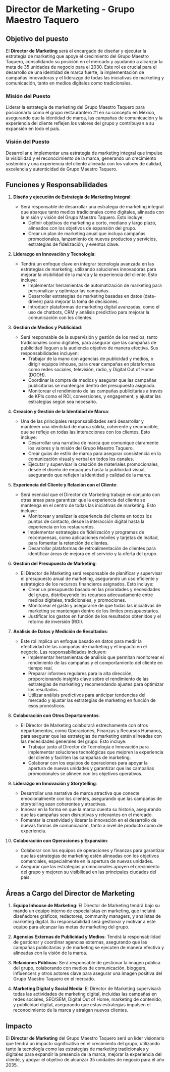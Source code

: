 # Director de Marketing - Grupo Maestro Taquero

## Objetivo del puesto

El **Director de Marketing** será el encargado de diseñar y ejecutar la estrategia de marketing que apoye el crecimiento del Grupo Maestro Taquero, consolidando su posición en el mercado y ayudando a alcanzar la meta de 35 unidades de negocio para el 2030. Este rol es crucial para el desarrollo de una identidad de marca fuerte, la implementación de campañas innovadoras y el liderazgo de todas las iniciativas de marketing y comunicación, tanto en medios digitales como tradicionales.

### Misión del Puesto

Liderar la estrategia de marketing del Grupo Maestro Taquero para posicionarlo como el grupo restaurantero #1 en su concepto en México, asegurando que la identidad de marca, las campañas de comunicación y la experiencia del cliente reflejen los valores del grupo y contribuyan a su expansión en todo el país.

### Visión del Puesto

Desarrollar e implementar una estrategia de marketing integral que impulse la visibilidad y el reconocimiento de la marca, generando un crecimiento sostenido y una experiencia del cliente alineada con los valores de calidad, excelencia y autenticidad de Grupo Maestro Taquero.

## Funciones y Responsabilidades

1. **Diseño y ejecución de Estrategia de Marketing Integral**:
   - Será responsable de desarrollar una estrategia de marketing integral que abarque tanto medios tradicionales como digitales, alineada con la misión y visión del Grupo Maestro Taquero. Esto incluye:
      - Definir objetivos de marketing a corto, mediano y largo plazo, alineados con los objetivos de expansión del grupo.
      - Crear un plan de marketing anual que incluya campañas promocionales, lanzamiento de nuevos productos y servicios, estrategias de fidelización, y eventos clave.

2. **Liderazgo en Innovación y Tecnología**:
   - Tendrá un enfoque clave en integrar tecnología avanzada en las estrategias de marketing, utilizando soluciones innovadoras para mejorar la visibilidad de la marca y la experiencia del cliente. Esto incluye:
      - Implementar herramientas de automatización de marketing para personalizar y optimizar las campañas.
      - Desarrollar estrategias de marketing basadas en datos (data-driven) para mejorar la toma de decisiones.
      - Introducir plataformas de marketing digital avanzadas, como el uso de chatbots, CRM y análisis predictivo para mejorar la comunicación con los clientes.

3. **Gestión de Medios y Publicidad**:
   - Será responsable de la supervisión y gestión de los medios, tanto tradicionales como digitales, para asegurar que las campañas de publicidad lleguen a la audiencia objetivo de manera efectiva. Sus responsabilidades incluyen:
      - Trabajar de la mano con agencias de publicidad y medios, o dirigir equipos inhouse, para crear campañas en plataformas como redes sociales, televisión, radio, y Digital Out of Home (DOOH).
      - Coordinar la compra de medios y asegurar que las campañas publicitarias se mantengan dentro del presupuesto asignado.
      - Monitorear el rendimiento de las campañas publicitarias a través de KPIs como el ROI, conversiones, y engagement, y ajustar las estrategias según sea necesario.

4. **Creación y Gestión de la Identidad de Marca**:
   - Una de las principales responsabilidades será desarrollar y mantener una identidad de marca sólida, coherente y reconocible, que se refleje en todas las interacciones con los clientes. Esto incluye:
      - Desarrollar una narrativa de marca que comunique claramente los valores y la misión del Grupo Maestro Taquero.
      - Crear guías de estilo de marca para asegurar consistencia en la comunicación visual y verbal en todos los canales.
      - Ejecutar y supervisar la creación de materiales promocionales, desde el diseño de empaques hasta la publicidad visual, asegurando que reflejen la identidad y calidad de la marca.

5. **Experiencia del Cliente y Relación con el Cliente**:
   - Será esencial que el Director de Marketing trabaje en conjunto con otras áreas para garantizar que la experiencia del cliente se mantenga en el centro de todas las iniciativas de marketing. Esto incluye:
      - Monitorear y analizar la experiencia del cliente en todos los puntos de contacto, desde la interacción digital hasta la experiencia en los restaurantes.
      - Implementar estrategias de fidelización y programas de recompensas, como aplicaciones móviles y tarjetas de lealtad, para fomentar la retención de clientes.
      - Desarrollar plataformas de retroalimentación de clientes para identificar áreas de mejora en el servicio y la oferta del grupo.

6. **Gestión del Presupuesto de Marketing**:
   - El Director de Marketing será responsable de planificar y supervisar el presupuesto anual de marketing, asegurando un uso eficiente y estratégico de los recursos financieros asignados. Esto incluye:
      - Crear un presupuesto basado en las prioridades y necesidades del grupo, distribuyendo los recursos adecuadamente entre medios digitales, tradicionales, y promociones.
      - Monitorear el gasto y asegurarse de que todas las iniciativas de marketing se mantengan dentro de los límites presupuestarios.
      - Justificar los gastos en función de los resultados obtenidos y el retorno de inversión (ROI).

7. **Análisis de Datos y Medición de Resultados**:
   - Este rol implica un enfoque basado en datos para medir la efectividad de las campañas de marketing y el impacto en el negocio. Las responsabilidades incluyen:
      - Implementar herramientas de análisis que permitan monitorear el rendimiento de las campañas y el comportamiento del cliente en tiempo real.
      - Preparar informes regulares para la alta dirección, proporcionando insights clave sobre el rendimiento de las estrategias de marketing y recomendando ajustes para optimizar los resultados.
      - Utilizar análisis predictivos para anticipar tendencias del mercado y ajustar las estrategias de marketing en función de esos pronósticos.

8. **Colaboración con Otros Departamentos**:
   - El Director de Marketing colaborará estrechamente con otros departamentos, como Operaciones, Finanzas y Recursos Humanos, para asegurar que las estrategias de marketing estén alineadas con las necesidades generales del grupo. Esto incluye:
      - Trabajar junto al Director de Tecnología e Innovación para implementar soluciones tecnológicas que mejoren la experiencia del cliente y faciliten las campañas de marketing.
      - Colaborar con los equipos de operaciones para apoyar la apertura de nuevas unidades y garantizar que las campañas promocionales se alineen con los objetivos operativos.

9. **Liderazgo en Innovación y Storytelling**:
	- Desarrollar una narrativa de marca atractiva que conecte emocionalmente con los clientes, asegurando que las campañas de storytelling sean coherentes y atractivas.
	- Innovar en la forma en que la marca cuenta su historia, asegurando que las campañas sean disruptivas y relevantes en el mercado.
	- Fomentar la creatividad y liderar la innovación en el desarrollo de nuevas formas de comunicación, tanto a nivel de producto como de experiencia.

10. **Colaboración con Operaciones y Expansión**:
	- Colaborar con los equipos de operaciones y finanzas para garantizar que las estrategias de marketing estén alineadas con los objetivos comerciales, especialmente en la apertura de nuevas unidades.
	- Asegurar que las estrategias promocionales apoyen el crecimiento del grupo y mejoren su visibilidad en las principales ciudades del país.

## Áreas a Cargo del Director de Marketing

1. **Equipo Inhouse de Marketing**:
   El Director de Marketing tendrá bajo su mando un equipo interno de especialistas en marketing, que incluirá diseñadores gráficos, redactores, community managers, y analistas de marketing digital. Su responsabilidad será gestionar y motivar a este equipo para alcanzar las metas de marketing del grupo.

2. **Agencias Externas de Publicidad y Medios**:
   Tendrá la responsabilidad de gestionar y coordinar agencias externas, asegurando que las campañas publicitarias y de marketing se ejecuten de manera efectiva y alineadas con la visión de la marca.

3. **Relaciones Públicas**:
   Será responsable de gestionar la imagen pública del grupo, colaborando con medios de comunicación, bloggers, influencers y otros actores clave para asegurar una imagen positiva del Grupo Maestro Taquero en el mercado.

4. **Marketing Digital y Social Media**:
   El Director de Marketing supervisará todas las actividades de marketing digital, incluidas las campañas en redes sociales, SEO/SEM, Digital Out of Home, marketing de contenido, y publicidad digital, asegurando que estas estrategias impulsen el reconocimiento de la marca y atraigan nuevos clientes.

## Impacto

El **Director de Marketing** del Grupo Maestro Taquero será un líder visionario que tendrá un impacto significativo en el crecimiento del grupo, utilizando tanto la tecnología como las estrategias de marketing tradicionales y digitales para expandir la presencia de la marca, mejorar la experiencia del cliente, y apoyar el objetivo de alcanzar 35 unidades de negocio para el año 2035.